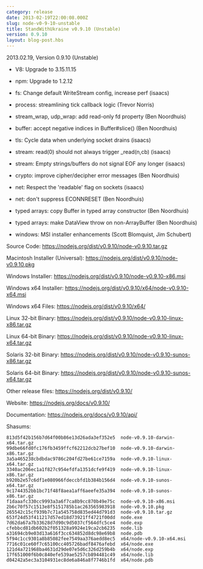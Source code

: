 ```yaml
---
category: release
date: 2013-02-19T22:00:08.000Z
slug: node-v0-9-10-unstable
title: StandWithUkraine v0.9.10 (Unstable)
version: 0.9.10
layout: blog-post.hbs
---
```


2013.02.19, Version 0.9.10 (Unstable)

* V8: Upgrade to 3.15.11.15

* npm: Upgrade to 1.2.12

* fs: Change default WriteStream config, increase perf (isaacs)

* process: streamlining tick callback logic (Trevor Norris)

* stream_wrap, udp_wrap: add read-only fd property (Ben Noordhuis)

* buffer: accept negative indices in Buffer#slice() (Ben Noordhuis)

* tls: Cycle data when underlying socket drains (isaacs)

* stream: read(0) should not always trigger _read(n,cb) (isaacs)

* stream: Empty strings/buffers do not signal EOF any longer (isaacs)

* crypto: improve cipher/decipher error messages (Ben Noordhuis)

* net: Respect the 'readable' flag on sockets (isaacs)

* net: don't suppress ECONNRESET (Ben Noordhuis)

* typed arrays: copy Buffer in typed array constructor (Ben Noordhuis)

* typed arrays: make DataView throw on non-ArrayBuffer (Ben Noordhuis)

* windows: MSI installer enhancements (Scott Blomquist, Jim Schubert)

Source Code: https://nodejs.org/dist/v0.9.10/node-v0.9.10.tar.gz

Macintosh Installer (Universal): https://nodejs.org/dist/v0.9.10/node-v0.9.10.pkg

Windows Installer: https://nodejs.org/dist/v0.9.10/node-v0.9.10-x86.msi

Windows x64 Installer: https://nodejs.org/dist/v0.9.10/x64/node-v0.9.10-x64.msi

Windows x64 Files: https://nodejs.org/dist/v0.9.10/x64/

Linux 32-bit Binary: https://nodejs.org/dist/v0.9.10/node-v0.9.10-linux-x86.tar.gz

Linux 64-bit Binary: https://nodejs.org/dist/v0.9.10/node-v0.9.10-linux-x64.tar.gz

Solaris 32-bit Binary: https://nodejs.org/dist/v0.9.10/node-v0.9.10-sunos-x86.tar.gz

Solaris 64-bit Binary: https://nodejs.org/dist/v0.9.10/node-v0.9.10-sunos-x64.tar.gz

Other release files: https://nodejs.org/dist/v0.9.10/

Website: https://nodejs.org/docs/v0.9.10/

Documentation: https://nodejs.org/docs/v0.9.10/api/

Shasums:

```
813d5f42b156b7d64f00b86e13d26ada3ef352e5  node-v0.9.10-darwin-x64.tar.gz
99dbe66fd0fc176fb3459ffcf62212dcb27bef10  node-v0.9.10-darwin-x86.tar.gz
3a5a465238cbdbdac9786c204fd27be61ce7159a  node-v0.9.10-linux-x64.tar.gz
3340ac206ec1a1f827c954efdfa1351dcfe9f419  node-v0.9.10-linux-x86.tar.gz
b920b2e57c6df1e080966fdeccbfd1b384b156d4  node-v0.9.10-sunos-x64.tar.gz
9c1744352bb1bc71f48f8aea1aff6aeefe35a394  node-v0.9.10-sunos-x86.tar.gz
f1daaafc330cc9993a3a6f7ca8b9cc870b49e75c  node-v0.9.10-x86.msi
2b6c70f57c1513e8f5151785b1ac263565983918  node-v0.9.10.pkg
265542c15cf939b7c71a545758d835ed44d791d3  node-v0.9.10.tar.gz
653f24d53f411217d57ed18d73921ff4721f00dd  node.exe
7d62da67a7b33628d7d90c9d5037cf564dfc5ce4  node.exp
cfebbcd81db602b2f051328a9924e19ca2cb6235  node.lib
a31694cb9e03d13a616f3cc634852d8dc98e69b8  node.pdb
5f94c1cc9301a8b85082fee7549aa376aedd8ec5  x64/node-v0.9.10-x64.msi
7716c01ce60f7c65100cc405726badf8476afebd  x64/node.exe
121d4a721968ba4631d29de07e5d6c326d259b4b  x64/node.exp
17f651000f6b0c840efe539ae5257cb894481c49  x64/node.lib
d04242a5ec3a3104931ec8de6a846a8f7746b1fd  x64/node.pdb
```
